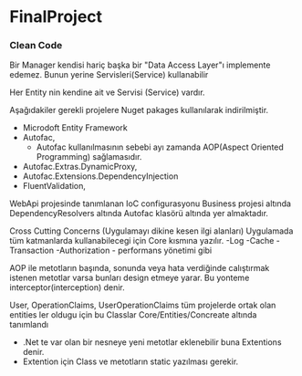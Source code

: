 # FinalProject

### Clean Code 
Bir Manager kendisi hariç başka bir "Data Access Layer"ı implemente edemez. Bunun yerine Servisleri(Service) kullanabilir

Her Entity nin kendine ait ve Servisi (Service) vardır.

Aşağıdakiler gerekli projelere Nuget pakages kullanılarak indirilmiştir.
- Microdoft Entity Framework
- Autofac,
  - Autofac kullanılmasının sebebi ayı zamanda AOP(Aspect Oriented Programming) sağlamasıdır.
- Autofac.Extras.DynamicProxy,
- Autofac.Extensions.DependencyInjection
- FluentValidation,

WebApi projesinde tanımlanan IoC configurasyonu Business projesi altında DependencyResolvers altında Autofac klasörü altında yer almaktadır.

Cross Cutting Concerns (Uygulamayı dikine kesen ilgi alanları)
Uygulamada tüm katmanlarda kullanabilecegi için Core kısmına yazılır.
	-Log
	-Cache
	-Transaction
	-Authorization
	- performans yönetimi gibi

AOP ile metotların başında, sonunda veya hata verdiğinde calıştırmak istenen metotlar varsa
bunları design etmeye yarar. Bu yonteme interceptor(interception) denir.

User, OperationClaims, UserOperationClaims tüm projelerde ortak olan entities ler oldugu için bu Classlar Core/Entities/Concreate altında tanımlandı

- .Net te var olan bir nesneye yeni metotlar eklenebilir buna Extentions denir.
- Extention için Class ve metotların static yazılması gerekir.